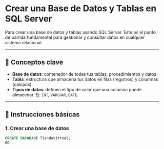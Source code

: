 # Crear una Base de Datos y Tablas en SQL Server

Para crear una base de datos y tablas usando SQL Server. Este es el punto de partida fundamental para gestionar y consultar datos en cualquier sistema relacional.

---

## 🧠 Conceptos clave

- **Base de datos**: contenedor de todas tus tablas, procedimientos y datos.
- **Tabla**: estructura que almacena tus datos en filas (registros) y columnas (campos).
- **Tipos de datos**: definen el tipo de valor que una columna puede almacenar. Ej: `INT`, `VARCHAR`, `DATE`.

---

## 📌 Instrucciones básicas

### 1. Crear una base de datos
```sql
CREATE DATABASE TiendaVirtual;
GO